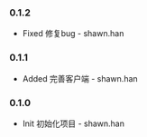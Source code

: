 ### 0.1.2
* Fixed 修复bug - shawn.han

### 0.1.1
* Added 完善客户端 - shawn.han

### 0.1.0
* Init 初始化项目 - shawn.han
